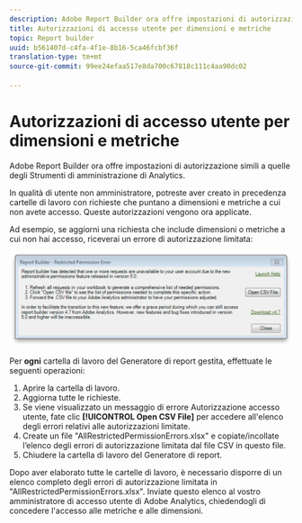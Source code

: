 ```yaml
---
description: Adobe Report Builder ora offre impostazioni di autorizzazione simili a quelle degli Strumenti di amministrazione di Analytics.
title: Autorizzazioni di accesso utente per dimensioni e metriche
topic: Report builder
uuid: b561407d-c4fa-4f1e-8b16-5ca46fcbf36f
translation-type: tm+mt
source-git-commit: 99ee24efaa517e8da700c67818c111c4aa90dc02

---
```



# Autorizzazioni di accesso utente per dimensioni e metriche

Adobe Report Builder ora offre impostazioni di autorizzazione simili a quelle degli Strumenti di amministrazione di Analytics.

In qualità di utente non amministratore, potreste aver creato in precedenza cartelle di lavoro con richieste che puntano a dimensioni e metriche a cui non avete accesso. Queste autorizzazioni vengono ora applicate.

Ad esempio, se aggiorni una richiesta che include dimensioni o metriche a cui non hai accesso, riceverai un errore di autorizzazione limitata:

![](assets/arb_restrc_perm.png)

Per **ogni** cartella di lavoro del Generatore di report gestita, effettuate le seguenti operazioni:

1. Aprire la cartella di lavoro.
1. Aggiorna tutte le richieste.
1. Se viene visualizzato un messaggio di errore Autorizzazione accesso utente, fate clic **[!UICONTROL Open CSV File]** per accedere all'elenco degli errori relativi alle autorizzazioni limitate.
1. Create un file "AllRestrictedPermissionErrors.xlsx" e copiate/incollate l’elenco degli errori di autorizzazione limitata dal file CSV in questo file.
1. Chiudere la cartella di lavoro del Generatore di report.

Dopo aver elaborato tutte le cartelle di lavoro, è necessario disporre di un elenco completo degli errori di autorizzazione limitata in "AllRestrictedPermissionErrors.xlsx". Inviate questo elenco al vostro amministratore di accesso utente di Adobe Analytics, chiedendogli di concedere l'accesso alle metriche e alle dimensioni.
